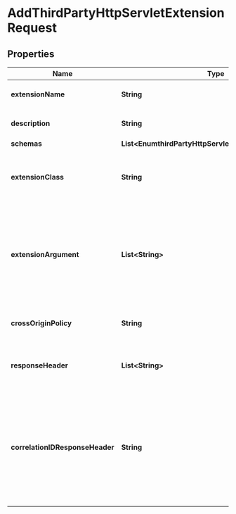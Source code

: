 

# AddThirdPartyHttpServletExtensionRequest


## Properties

| Name | Type | Description | Notes |
|------------ | ------------- | ------------- | -------------|
|**extensionName** | **String** | Name of the new HTTP Servlet Extension |  |
|**description** | **String** | A description for this HTTP Servlet Extension |  [optional] |
|**schemas** | **List&lt;EnumthirdPartyHttpServletExtensionSchemaUrn&gt;** |  |  |
|**extensionClass** | **String** | The fully-qualified name of the Java class providing the logic for the Third Party HTTP Servlet Extension. |  |
|**extensionArgument** | **List&lt;String&gt;** | The set of arguments used to customize the behavior for the Third Party HTTP Servlet Extension. Each configuration property should be given in the form &#39;name&#x3D;value&#39;. |  [optional] |
|**crossOriginPolicy** | **String** | The cross-origin request policy to use for the HTTP Servlet Extension. |  [optional] |
|**responseHeader** | **List&lt;String&gt;** | Specifies HTTP header fields and values added to response headers for all requests. |  [optional] |
|**correlationIDResponseHeader** | **String** | Specifies the name of the HTTP response header that will contain a correlation ID value. Example values are \&quot;Correlation-Id\&quot;, \&quot;X-Amzn-Trace-Id\&quot;, and \&quot;X-Request-Id\&quot;. |  [optional] |



